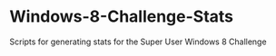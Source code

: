 Windows-8-Challenge-Stats
=========================

Scripts for generating stats for the Super User Windows 8 Challenge